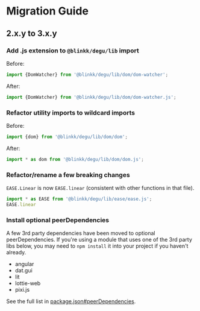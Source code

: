 # Migration Guide

## 2.x.y to 3.x.y

### Add .js extension to `@blinkk/degu/lib` import

Before:

```typescript
import {DomWatcher} from '@blinkk/degu/lib/dom/dom-watcher';
```

After:

```typescript
import {DomWatcher} from '@blinkk/degu/lib/dom/dom-watcher.js';
```

### Refactor utility imports to wildcard imports

Before:

```typescript
import {dom} from '@blinkk/degu/lib/dom/dom';
```

After:

```typescript
import * as dom from '@blinkk/degu/lib/dom/dom.js';
```

### Refactor/rename a few breaking changes

`EASE.Linear` is now `EASE.linear` (consistent with other functions in that file).

```typescript
import * as EASE from '@blinkk/degu/lib/ease/ease.js';
EASE.linear
```

### Install optional peerDependencies

A few 3rd party dependencies have been moved to optional peerDependencies. If you're using a module that uses one of the 3rd party libs below, you may need to `npm install` it into your project if you haven't already.

* angular
* dat.gui
* lit
* lottie-web
* pixi.js

See the full list in [package.json#peerDependencies](package.json).

